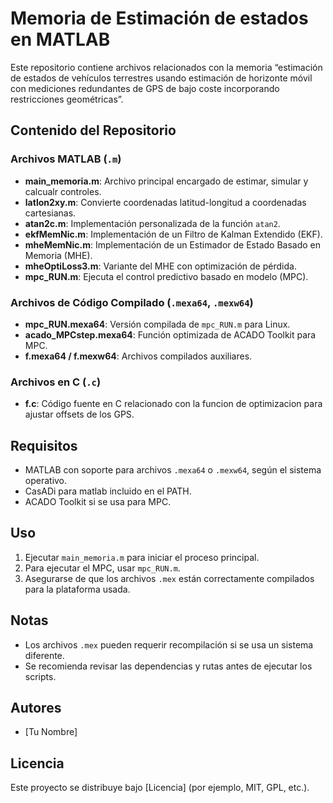 # Memoria de Estimación de estados en MATLAB

Este repositorio contiene archivos relacionados con la memoria “estimación de estados de vehículos terrestres usando estimación de horizonte móvil con  mediciones redundantes de GPS de bajo coste incorporando restricciones geométricas”.

## Contenido del Repositorio

### Archivos MATLAB (`.m`)
- **main_memoria.m**: Archivo principal encargado de estimar, simular y calcualr controles.
- **latlon2xy.m**: Convierte coordenadas latitud-longitud a coordenadas cartesianas.
- **atan2c.m**: Implementación personalizada de la función `atan2`.
- **ekfMemNic.m**: Implementación de un Filtro de Kalman Extendido (EKF).
- **mheMemNic.m**: Implementación de un Estimador de Estado Basado en Memoria (MHE).
- **mheOptiLoss3.m**: Variante del MHE con optimización de pérdida.
- **mpc_RUN.m**: Ejecuta el control predictivo basado en modelo (MPC).

### Archivos de Código Compilado (`.mexa64`, `.mexw64`)
- **mpc_RUN.mexa64**: Versión compilada de `mpc_RUN.m` para Linux.
- **acado_MPCstep.mexa64**: Función optimizada de ACADO Toolkit para MPC.
- **f.mexa64 / f.mexw64**: Archivos compilados auxiliares.

### Archivos en C (`.c`)
- **f.c**: Código fuente en C relacionado con la funcion de optimizacion para ajustar offsets de los GPS.

## Requisitos
- MATLAB con soporte para archivos `.mexa64` o `.mexw64`, según el sistema operativo.
- CasADi para matlab incluido en el PATH.
- ACADO Toolkit si se usa para MPC.

## Uso
1. Ejecutar `main_memoria.m` para iniciar el proceso principal.
2. Para ejecutar el MPC, usar `mpc_RUN.m`.
3. Asegurarse de que los archivos `.mex` están correctamente compilados para la plataforma usada.

## Notas
- Los archivos `.mex` pueden requerir recompilación si se usa un sistema diferente.
- Se recomienda revisar las dependencias y rutas antes de ejecutar los scripts.

## Autores
- [Tu Nombre]

## Licencia
Este proyecto se distribuye bajo [Licencia] (por ejemplo, MIT, GPL, etc.).

